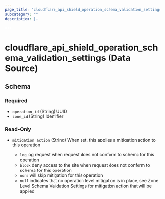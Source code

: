 ```yaml
---
page_title: "cloudflare_api_shield_operation_schema_validation_settings Data Source - Cloudflare"
subcategory: ""
description: |-
  
---
```


# cloudflare_api_shield_operation_schema_validation_settings (Data Source)




<!-- schema generated by tfplugindocs -->
## Schema

### Required

- `operation_id` (String) UUID
- `zone_id` (String) Identifier

### Read-Only

- `mitigation_action` (String) When set, this applies a mitigation action to this operation

  - `log` log request when request does not conform to schema for this operation
  - `block` deny access to the site when request does not conform to schema for this operation
  - `none` will skip mitigation for this operation
  - `null` indicates that no operation level mitigation is in place, see Zone Level Schema Validation Settings for mitigation action that will be applied


